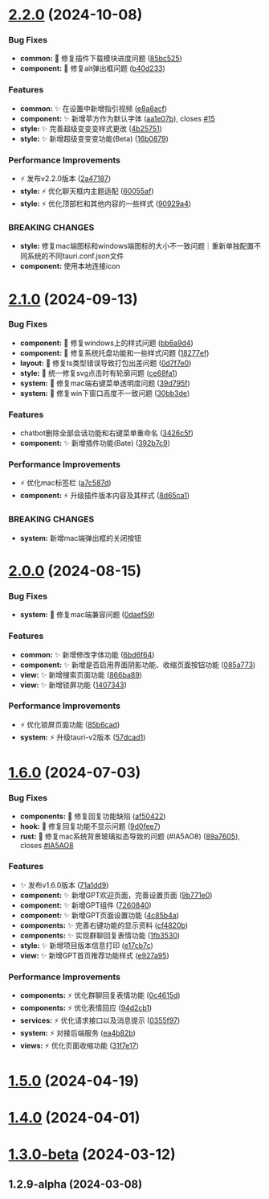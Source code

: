 # [2.2.0](https://github.com/HuLaSpark/HuLa/compare/v2.1.0...v2.2.0) (2024-10-08)


### Bug Fixes

* **common:** :bug: 修复插件下载模块进度问题 ([85bc525](https://github.com/HuLaSpark/HuLa/commit/85bc525c1191d65eee0aef0592bf6a2e47746244))
* **component:** :bug: 修复ait弹出框问题 ([b40d233](https://github.com/HuLaSpark/HuLa/commit/b40d233e999143f734b9a10715f872fade33f0c4))


### Features

* **common:** :sparkles: 在设置中新增指引视频 ([e8a8acf](https://github.com/HuLaSpark/HuLa/commit/e8a8acf99007383df3f898947da9798cf6b8c376))
* **component:** :sparkles: 新增苹方作为默认字体 ([aa1e07b](https://github.com/HuLaSpark/HuLa/commit/aa1e07b521f2f991d25a115d489c2b7a810c3313)), closes [#15](https://github.com/HuLaSpark/HuLa/issues/15)
* **style:** :sparkles: 完善超级变变变样式更改 ([4b25751](https://github.com/HuLaSpark/HuLa/commit/4b25751e6e6aa0706090c3e8cd3c6bffa4d61468))
* **style:** :sparkles: 新增超级变变变功能(Beta) ([16b0879](https://github.com/HuLaSpark/HuLa/commit/16b08797eceff2779a561dfb1d09bb31aa481473))


### Performance Improvements

* :zap: 发布v2.2.0版本 ([2a47187](https://github.com/HuLaSpark/HuLa/commit/2a47187f8726b6e38ffbf76bda034e6daeaebbd8))
* **style:** :zap: 优化聊天框内主题适配 ([60055af](https://github.com/HuLaSpark/HuLa/commit/60055afd1a58e12700c2e68995aa7068168b6318))
* **style:** :zap: 优化顶部栏和其他内容的一些样式 ([90929a4](https://github.com/HuLaSpark/HuLa/commit/90929a44312af5b93344c4169c0fc77b5d03fe9b))


### BREAKING CHANGES

* **style:** 修复mac端图标和windows端图标的大小不一致问题｜重新单独配置不同系统的不同tauri.conf.json文件
* **component:** 使用本地连接icon



# [2.1.0](https://github.com/HuLaSpark/HuLa/compare/v2.0.0...v2.1.0) (2024-09-13)


### Bug Fixes

* **component:** :bug: 修复windows上的样式问题 ([bb6a9d4](https://github.com/HuLaSpark/HuLa/commit/bb6a9d440db4777989d9a922a5135350e2dbf894))
* **component:** :bug: 修复系统托盘功能和一些样式问题 ([18277ef](https://github.com/HuLaSpark/HuLa/commit/18277ef0f1ce286b77b91dbc8c6ea8a628eba7d3))
* **layout:** :bug: 修复ts类型错误导致打包出差问题 ([0d7f7e0](https://github.com/HuLaSpark/HuLa/commit/0d7f7e024d9404fe5fe6829504594a902c27c501))
* **style:** :bug: 统一修复svg点击时有轮廓问题 ([ce68fa1](https://github.com/HuLaSpark/HuLa/commit/ce68fa134368b34802d5b101a1f98a2493f7120b))
* **system:** :bug: 修复mac端右键菜单透明度问题 ([39d795f](https://github.com/HuLaSpark/HuLa/commit/39d795ff655afd699340d3021a0b471c3060b11c))
* **system:** :bug: 修复win下窗口高度不一致问题 ([30bb3de](https://github.com/HuLaSpark/HuLa/commit/30bb3de5d10ffea949c32b505f6501b3f7d0f573))


### Features

* chatbot删除全部会话功能和右键菜单重命名 ([3426c5f](https://github.com/HuLaSpark/HuLa/commit/3426c5f24fafe66c3543ee8f4172d2dae05740e4))
* **component:** :sparkles: 新增插件功能(Bate) ([392b7c9](https://github.com/HuLaSpark/HuLa/commit/392b7c99bd38fd2f298e7732499dc7510e4d286a))


### Performance Improvements

* :zap: 优化mac标签栏 ([a7c587d](https://github.com/HuLaSpark/HuLa/commit/a7c587d74b771e32e3b61eaef2ba5c902c0e4f6f))
* **component:** :zap: 升级插件版本内容及其样式 ([8d65ca1](https://github.com/HuLaSpark/HuLa/commit/8d65ca198fa8a01252e0dc7f07f4bd6c796dbfe1))


### BREAKING CHANGES

* **system:** 新增mac端弹出框的关闭按钮



# [2.0.0](https://github.com/HuLaSpark/HuLa/compare/v1.6.0...v2.0.0) (2024-08-15)


### Bug Fixes

* **system:** :bug: 修复mac端兼容问题 ([0daef59](https://github.com/HuLaSpark/HuLa/commit/0daef59a9f41326a8e82885c3b84857ec3761e92))


### Features

* **common:** :sparkles: 新增修改字体功能 ([6bd6f64](https://github.com/HuLaSpark/HuLa/commit/6bd6f641f1c012dd53bd7dcb5cf4a314bf7d527b))
* **component:** :sparkles: 新增是否启用界面阴影功能、收缩页面按钮功能 ([085a773](https://github.com/HuLaSpark/HuLa/commit/085a773967fd0a26525a2f87dc1d8fddb8d71f1a))
* **view:** :sparkles: 新增搜索页面功能 ([866ba89](https://github.com/HuLaSpark/HuLa/commit/866ba89b93d1a2587afb16fac745779093b9af19))
* **view:** :sparkles: 新增锁屏功能 ([1407343](https://github.com/HuLaSpark/HuLa/commit/14073438d5a9dc82117a84f97b5bd8f239fdfcd4))


### Performance Improvements

* :zap: 优化锁屏页面功能 ([85b6cad](https://github.com/HuLaSpark/HuLa/commit/85b6cad03fdcd538adbdae9fc2e63e0ef72b465a))
* **system:** :zap: 升级tauri-v2版本 ([57dcad1](https://github.com/HuLaSpark/HuLa/commit/57dcad1e9306421c161d555181a9deda48f5685e))



# [1.6.0](https://github.com/HuLaSpark/HuLa/compare/v1.5.0...v1.6.0) (2024-07-03)


### Bug Fixes

* **components:** :bug: 修复回复功能缺陷 ([af50422](https://github.com/HuLaSpark/HuLa/commit/af5042261bc598a68b94db780a332ab38d5a577c))
* **hook:** :bug: 修复回复功能不显示问题 ([9d0fee7](https://github.com/HuLaSpark/HuLa/commit/9d0fee7e5eb0919846d526b1f5a331d3a47f68d8))
* **rust:** :bug: 修复mac系统背景玻璃拟态导致的问题 (#IA5AO8) ([89a7605](https://github.com/HuLaSpark/HuLa/commit/89a7605055d3ab7de83491e1745773458237d7d3)), closes [#IA5AO8](https://github.com/HuLaSpark/HuLa/issues/IA5AO8)


### Features

* :sparkles: 发布v1.6.0版本 ([71a1dd9](https://github.com/HuLaSpark/HuLa/commit/71a1dd93833d4c9534945f28fe636115ef59e862))
* **component:** :sparkles: 新增GPT欢迎页面，完善设置页面 ([9b771e0](https://github.com/HuLaSpark/HuLa/commit/9b771e02ec31af1238f9662e839df6197f501376))
* **component:** :sparkles: 新增GPT组件 ([7260840](https://github.com/HuLaSpark/HuLa/commit/7260840f4b50bcbb4dad8645a84ade8280de4036))
* **component:** :sparkles: 新增GPT页面设置功能 ([4c85b4a](https://github.com/HuLaSpark/HuLa/commit/4c85b4afccdafe83aa0fcbd53e94ef5fc63a7a70))
* **components:** :sparkles: 完善右键功能的显示资料 ([cf4820b](https://github.com/HuLaSpark/HuLa/commit/cf4820bffbdee50fc1e7b44c72b51cd2c4d80091))
* **components:** :sparkles: 实现群聊回复表情功能 ([1fb3530](https://github.com/HuLaSpark/HuLa/commit/1fb3530cbdceef702430b272b99d3e99277c52d0))
* **style:** :sparkles: 新增项目版本信息打印 ([e17cb7c](https://github.com/HuLaSpark/HuLa/commit/e17cb7c24a233417ab34a1de3b04cbdc32ebc2e0))
* **view:** :sparkles: 新增GPT首页推荐功能样式 ([e927a95](https://github.com/HuLaSpark/HuLa/commit/e927a95fa4f95da7299459941b00d2f633217bca))


### Performance Improvements

* **components:** :zap: 优化群聊回复表情功能 ([0c4615d](https://github.com/HuLaSpark/HuLa/commit/0c4615d4135fb3f740cb88f8f38502c9fc90bc5d))
* **components:** :zap: 优化表情回应 ([94d2cb1](https://github.com/HuLaSpark/HuLa/commit/94d2cb1fec8db8901ffc85cdf8680919c58abf11))
* **services:** :zap: 优化请求接口以及消息提示 ([0355f97](https://github.com/HuLaSpark/HuLa/commit/0355f976b854d96e613160d2bf6cc7e5605ea0ac))
* **system:** :zap: 对接后端服务 ([ea4b82b](https://github.com/HuLaSpark/HuLa/commit/ea4b82be25a058a198716cebcf8becfcf252819c))
* **views:** :zap: 优化页面收缩功能 ([31f7e17](https://github.com/HuLaSpark/HuLa/commit/31f7e1732cbe571e3f53564c57a339812b2c1a5b))



# [1.5.0](https://github.com/HuLaSpark/HuLa/compare/v1.4.0...v1.5.0) (2024-04-19)



# [1.4.0](https://github.com/HuLaSpark/HuLa/compare/v1.3.0-beta...v1.4.0) (2024-04-01)



# [1.3.0-beta](https://github.com/HuLaSpark/HuLa/compare/v1.2.9-alpha...v1.3.0-beta) (2024-03-12)



## 1.2.9-alpha (2024-03-08)



